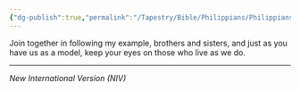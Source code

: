 ```yaml
---
{"dg-publish":true,"permalink":"/Tapestry/Bible/Philippians/Philippians 3_17/","title":"Philippians 3:17","hide":true,"tags":["bible-verse","bible-verse"],"dgHomeLink":true,"dgShowLocalGraph":true,"dgEnableSearch":true}
---
```



Join together in following my example, brothers and sisters, and just as you have us as a model, keep your eyes on those who live as we do.

---
*New International Version (NIV)*